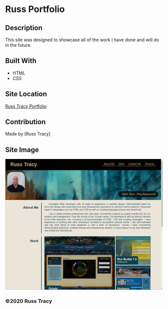 # Russ Portfolio

## Description

This site was designed to showcase all of the work I have done and will do in the future.


## Built With
* HTML
* CSS

## Site Location
[Russ Tracy Portfolio](https://russtracy.github.io/Russ-Portfolio/)

## Contribution
Made by [Russ Tracy]

## Site Image
![alt text](./assets/images/PortfolioScreenShot.jpg)

### ©️2020 Russ Tracy
